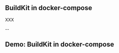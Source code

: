 ## BuildKit in docker-compose

XXX

--

## Demo: BuildKit in docker-compose

<!-- include: compose-0.command -->

<!-- include: compose-1.command -->

<!-- include: compose-2.command -->
